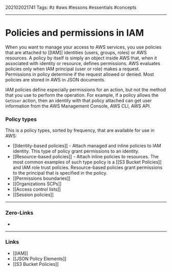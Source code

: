 202102021741
Tags: #z #aws #lessons #essentials #concepts 

---
# Policies and permissions in IAM

When you want to manage your access to AWS services, you use policies that are attached to [[IAM]] identities (users, groups, roles) or AWS resources. A policy by itself is simply an object inside AWS that, when it associated with identity or resource, defines permissions. AWS evaluates policies only when IAM principal (user or role) makes a request. Permissions in policy determine if the request allowed or denied. Most policies are stored in AWS in JSON documents.

IAM policies define especially permissions for an action, but not the method that you use to perform the operation. For example, if a policy allows the ```GetUser``` action, then an identity with that policy attached can get user information from the AWS Management Console, AWS CLI, AWS API.

### Policy types

This is a policy types, sorted by frequency, that are available for use in AWS:

- [[Identity-based policies]] - Attach managed and inline policies to IAM identity. This type of policy grant permissions to an identity.
- [[Resource-based policies]] - Attach inline policies to resources. The most common examples of such type policy is a [[S3 Bucket Policies]] and IAM role trust policies. Resource-based policies grant permissions to the principal that is specified in the policy.
- [[Permissions boundaries]]
- [[Organizations SCPs]]
- [[Access control lists]]
- [[Session policies]]
	
---
### Zero-Links
- 
---
### Links
- [[IAM]]
- [[JSON Policy Elements]]
- [[S3 Bucket Policies]]
